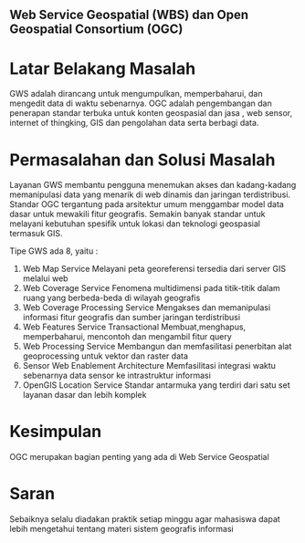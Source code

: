  ## Web Service Geospatial (WBS) dan Open Geospatial Consortium (OGC)

# Latar Belakang Masalah 
GWS adalah dirancang untuk mengumpulkan, memperbaharui, dan mengedit data di waktu sebenarnya. OGC adalah pengembangan dan penerapan standar terbuka untuk konten geospasial dan jasa , web sensor, internet of thingking, GIS dan pengolahan data serta berbagi data.

# Permasalahan dan Solusi Masalah
Layanan GWS membantu pengguna menemukan akses dan kadang-kadang memanipulasi data yang menarik di web dinamis dan jaringan terdistribusi. Standar OGC tergantung pada arsitektur umum menggambar model data dasar untuk mewakili fitur geografis. Semakin banyak standar untuk melayani kebutuhan spesifik untuk lokasi dan teknologi geospasial termasuk GIS.
 
Tipe GWS ada 8, yaitu :
1. Web Map Service
Melayani peta georeferensi tersedia dari server GIS melalui web
2. Web Coverage Service 
Fenomena multidimensi pada titik-titik dalam ruang yang berbeda-beda di wilayah geografis
3. Web Coverage Processing Service
Mengakses dan memanipulasi informasi fitur geografis dan sumber jaringan terdistribusi
4. Web Features Service Transactional
Membuat,menghapus, memperbaharui, mencontoh  dan mengambil fitur query 
5. Web Processing Service
Membangun dan memfasilitasi penerbitan alat geoprocessing untuk vektor dan raster data
6. Sensor Web Enablement Architecture
Memfasilitasi integrasi waktu sebenarnya data sensor ke intrastruktur informasi
7. OpenGIS Location Service
Standar antarmuka yang terdiri dari satu set layanan dasar dan lebih komplek

# Kesimpulan  
OGC merupakan bagian penting yang ada di Web Service Geospatial

# Saran 
Sebaiknya selalu diadakan praktik setiap minggu agar mahasiswa dapat lebih mengetahui tentang materi sistem geografis informasi